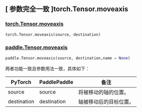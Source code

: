 ## [ 参数完全一致 ]torch.Tensor.moveaxis

### [torch.Tensor.moveaxis](https://pytorch.org/docs/stable/generated/torch.Tensor.moveaxis.html)

```python
torch.Tensor.moveaxis(source, destination)
```

### [paddle.Tensor.moveaxis](https://www.paddlepaddle.org.cn/documentation/docs/zh/api/paddle/moveaxis_cn.html)

```python
paddle.Tensor.moveaxis(source, destination,name = None)
```

两者功能一致且参数用法一致，具体如下：

| PyTorch                            | PaddlePaddle                       | 备注                               |
|------------------------------------|------------------------------------|----------------------------------|
| <font> source </font>     | <font> source </font>    | 将被移动的轴的位置。                       |
| <font> destination </font> | <font> destination </font> | 轴被移动后的目标位置。                 |
